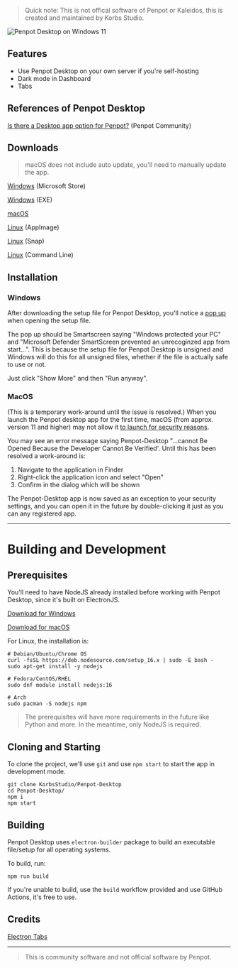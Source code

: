> Quick note: This is not offical software of Penpot or Kaleidos, this is created and maintained by Korbs Studio.

![Penpot Desktop on Windows 11](https://user-images.githubusercontent.com/51213244/192091484-62d8e0b3-5011-41df-8a97-38306e3d84d0.png)

## Features
- Use Penpot Desktop on your own server if you're self-hosting
- Dark mode in Dashboard
- Tabs

## References of Penpot Desktop
[Is there a Desktop app option for Penpot?](https://community.penpot.app/t/is-there-a-desktop-app-option-for-penpot/2038) (Penpot Community)

## Downloads
> macOS does not include auto update, you'll need to manually update the app.

[Windows](https://apps.microsoft.com/store/detail/penpot-desktop/9P1G47CXJKR2) (Microsoft Store)

[Windows](https://updates.korbsstudio.com/penpot-desktop/Penpot%20Desktop%20-%20Setup.exe) (EXE)

[macOS](https://updates.korbsstudio.com/penpot-desktop/Penpot%20Desktop-0.1.3.dmg)

[Linux](https://updates.korbsstudio.com/penpot-desktop/Penpot%20Desktop-0.1.3.AppImage) (AppImage)

[Linux](https://snapcraft.io/penpot-desktop) (Snap)

[Linux](https://cdn.korbsstudio.com/files/sh/penpot-desktop.sh) (Command Line)

## Installation
### Windows
After downloading the setup file for Penpot Desktop, you'll notice a [pop up](https://i.imgur.com/yNjUYg7.png) when opening the setup file.

The pop up should be Smartscreen saying "Windows protected your PC" and "Microsoft Defender SmartScreen prevented an unrecoginzed app from start...". This is because the setup file for Penpot Desktop is unsigned and Windows will do this for all unsigned files, whether if the file is actually safe to use or not. 

Just click "Show More" and then "Run anyway".

### MacOS
(This is a temporary work-around until the issue is resolved.)
When you launch the Penpot desktop app for the first time, macOS (from approx. version 11 and higher) may not allow it [to launch for security reasons](https://support.apple.com/en-gb/guide/mac-help/mh40616/12.0/mac/12.0).

You may see an error message saying Penpot-Desktop "...cannot Be Opened Because the Developer Cannot Be Verified'. Until this has been resolved a work-around is:

1. Navigate to the application in Finder
2. Right-click the application icon and select "Open"
3. Confirm in the dialog which will be shown

The Penpot-Desktop app is now saved as an exception to your security settings, and you can open it in the future by double-clicking it just as you can any registered app.

---

# Building and Development
## Prerequisites
You'll need to have NodeJS already installed before working with Penpot Desktop, since it's built on ElectronJS.

[Download for Windows](https://nodejs.org/en/download/)

[Download for macOS](https://nodejs.org/en/download/)

For Linux, the installation is:
```
# Debian/Ubuntu/Chrome OS
curl -fsSL https://deb.nodesource.com/setup_16.x | sudo -E bash -
sudo apt-get install -y nodejs

# Fedora/CentOS/RHEL
sudo dnf module install nodejs:16

# Arch
sudo pacman -S nodejs npm
```

> The prerequisites will have more requirements in the future like Python and more. In the meantime, only NodeJS is required.

## Cloning and Starting
To clone the project, we'll use `git` and use `npm start` to start the app in development mode.
```
git clone KorbsStudio/Penpot-Desktop
cd Penpot-Desktop/
npm i
npm start
```

## Building
Penpot Desktop uses `electron-builder` package to build an executable file/setup for all operating systems.

To build, run:
```
npm run build
```
If you're unable to build, use the `build` workflow provided and use GitHub Actions, it's free to use.

## Credits
[Electron Tabs](https://github.com/brrd/electron-tabs)

---
> This is community software and not official software by Penpot.
